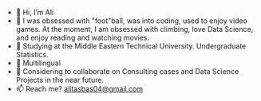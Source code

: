 - 👋 Hi, I’m Ali
- 👀 I was obsessed with "foot"ball, was into coding, used to enjoy video games. At the moment, I am obsessed with climbing, love Data Science, and enjoy reading and watching movies.
- 🌱 Studying at the Middle Eastern Technical University. Undergraduate Statistics.
- 🎈  Multilingual
- 💞️ Considering to collaborate on Consulting cases and Data Science Projects in the near future.
- 📫 Reach me? alitasbas04@gmail.com

<!---
AliTa-007/AliTa-007 is a ✨ special ✨ repository because its `README.md` (this file) appears on your GitHub profile.
You can click the Preview link to take a look at your changes.
--->

